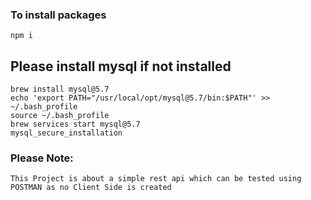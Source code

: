 ### To install packages

```
npm i 
```

## Please install mysql if not installed

```
brew install mysql@5.7
echo 'export PATH="/usr/local/opt/mysql@5.7/bin:$PATH"' >> ~/.bash_profile
source ~/.bash_profile
brew services start mysql@5.7
mysql_secure_installation
```

### Please Note:

```
This Project is about a simple rest api which can be tested using POSTMAN as no Client Side is created
```
